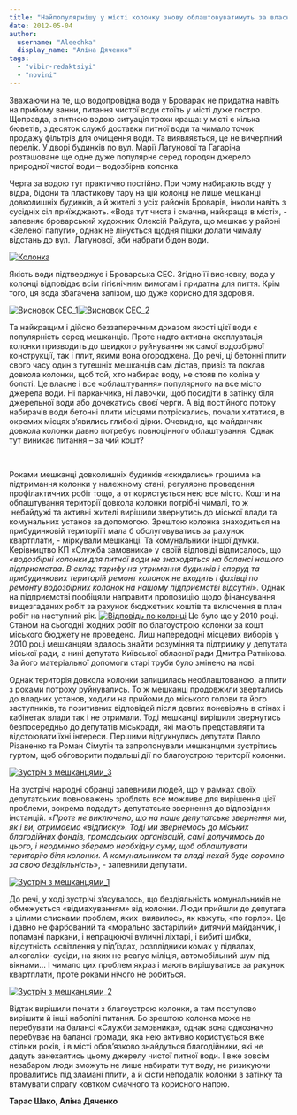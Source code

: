 ```yaml
---
title: "Найпопулярнішу у місті колонку знову облаштовуватимуть за власний кошт"
date: 2012-05-04
author: 
  username: "Aleechka"
  display_name: "Аліна Дяченко"
tags: 
  - "vibir-redaktsiyi"
  - "novini"
---
```


Зважаючи на те, що водопровідна вода у Броварах не придатна навіть на прийому ванни, питання чистої води стоїть у місті дуже гостро. Щоправда, з питною водою ситуація трохи краща: у місті є кілька бюветів, з десяток служб доставки питної води та чимало точок продажу фільтрів для очищення води. Та виявляється, це не вичерпний перелік. У дворі будинків по вул. Марії Лагунової та Гагаріна розташоване ще одне дуже популярне серед городян джерело природної чистої води – водозбірна колонка.

Черга за водою тут практично постійно. При чому набирають воду у відра, бідони та пластикову тару на цій колонці не лише мешканці довколишніх будинків, а й жителі з усіх районів Броварів, інколи навіть з сусідніх сіл приїжджають. «Вода тут чиста і смачна, найкраща в місті», - запевняє броварський художник Олексій Райдуга, що мешкає у районі «Зеленої папуги», однак не лінується щодня пішки долати чималу відстань до вул.  Лагунової, аби набрати бідон води.

[![](https://mpz.brovary.org/wp-content/uploads/2012/05/Kolonka.jpg "Колонка")](https://mpz.brovary.org/wp-content/uploads/2012/05/Kolonka.jpg)

Якість води підтверджує і Броварська СЕС. Згідно її висновку, вода у колонці відповідає всім гігієнічним вимогам і придатна для пиття. Крім того, ця вода збагачена залізом, що дуже корисно для здоров’я.

[![](https://mpz.brovary.org/wp-content/uploads/2012/05/Visnovok-SES_1.jpg "Висновок СЕС_1")](https://mpz.brovary.org/wp-content/uploads/2012/05/Visnovok-SES_1.jpg)[![](https://mpz.brovary.org/wp-content/uploads/2012/05/Visnovok-SES_2.jpg "Висновок СЕС_2")](https://mpz.brovary.org/wp-content/uploads/2012/05/Visnovok-SES_2.jpg)

Та найкращим і дійсно беззаперечним доказом якості цієї води є популярність серед мешканців. Проте надто активна експлуатація колонки призводить до швидкого руйнування як самої водозбірної конструкції, так і плит, якими вона огороджена. До речі, ці бетонні плити свого часу один з тутешніх мешканців сам дістав, привіз та поклав довкола колонки, щоб той, хто набирає воду, не стояв по коліна у болоті. Це власне і все «облаштування» популярного на все місто джерела води. Ні парканчика, ні лавочки, щоб посидіти в затінку біля джерельної води або дочекатись своєї черги. А від постійного потоку набирачів води бетонні плити місцями потріскались, почали хитатися, в окремих місцях з’явились глибокі дірки. Очевидно, що майданчик довкола колонки давно потребує повноцінного облаштування. Однак тут виникає питання – за чий кошт?

 

Роками мешканці довколишніх будинків «скидались» грошима на підтримання колонки у належному стані, регулярне проведення профілактичних робіт тощо, а от користується нею все місто. Кошти на облаштування території довкола колонки потрібні чималі, то ж  небайдужі та активні жителі вирішили звернутись до міської влади та комунальних установ за допомогою. Зрештою колонка знаходиться на прибудинковій території і мала б обслуговуватись за рахунок квартплати, - міркували мешканці. Та комунальники іншої думки. Керівництво КП «Служба замовника» у своїй відповіді відписалось, що «_водозбірні колонки для питної води не знаходяться на балансі нашого підприємства. В склад тарифу на утримання будинків і споруд та прибудинкових територій ремонт колонок не входить і фахівці по ремонту водозбірних колонок на нашому підприємстві відсутні_». Однак на підприємстві пообіцяли направити пропозицію щодо фінансування вищезгаданих робіт за рахунок бюджетних коштів та включення в план робіт на наступний рік. [![](https://mpz.brovary.org/wp-content/uploads/2012/05/Vidpovid-po-kolontsi.jpg "Відповідь по колонці")](https://mpz.brovary.org/wp-content/uploads/2012/05/Vidpovid-po-kolontsi.jpg) Це було ще у 2010 році. Станом на сьогодні жодних робіт по благоустрою колонки за кошт міського бюджету не проведено. Лиш напередодні місцевих виборів у 2010 році мешканцям вдалось знайти розуміння та підтримку у депутата міської ради, а нині депутата Київської обласної ради Дмитра Ратнікова. За його матеріальної допомоги старі труби було змінено на нові.

Однак територія довкола колонки залишилась необлаштованою, а плити з роками потроху руйнувались. То ж мешканці продовжили звертались до владних установ, ходили на прийоми до міського голови та його заступників, та позитивних відповідей після довгих поневірянь в стінах і кабінетах влади так і не отримали. Тоді мешканці вирішили звернутись безпосередньо до депутатів міськради, які мають представляти та відстоювати їхні інтереси. Першими відгукнулись депутати Павло Різаненко та Роман Сімутін та запропонували мешканцями зустрітись гуртом, щоб обговорити подальші дії по благоустрою території колонки.

[![](https://mpz.brovary.org/wp-content/uploads/2012/05/Zustrich-z-meshkantsyami_3.jpg "Зустріч з мешканцями_3")](https://mpz.brovary.org/wp-content/uploads/2012/05/Zustrich-z-meshkantsyami_3.jpg)

На зустрічі народні обранці запевнили людей, що у рамках своїх депутатських повноважень зроблять все можливе для вирішення цієї проблеми, зокрема подадуть депутатське звернення до відповідних інстанцій. _«Проте не виключено, що на наше депутатське звернення ми, як і ви, отримаємо «відписку». Тоді ми звернемось до міських благодійних фондів, громадських організацій, самі долучимось до цього, і неодмінно зберемо необхідну суму, щоб облаштувати територію біля колонки. А комунальникам та владі нехай буде соромно за свою бездіяльність_», - запевнили депутати.

[![](https://mpz.brovary.org/wp-content/uploads/2012/05/Zustrich-z-meshkantsyami_1.jpg "Зустріч з мешканцями_1")](https://mpz.brovary.org/wp-content/uploads/2012/05/Zustrich-z-meshkantsyami_1.jpg)

До речі, у ході зустрічі з’ясувалось, що бездіяльність комунальників не обмежується «відмахуванням» від колонки. Люди прийшли до депутата з цілими списками проблем, яких  виявилось, як кажуть, «по горло». Це і давно не фарбований та «морально застарілий» дитячий майданчик, і поламані паркани, і непрацюючі вуличні ліхтарі, і вибиті шибки, відсутність освітлення у під’їздах, розплідники комах у підвалах, алкоголіки-сусіди, на яких не реагує міліція, автомобільний шум під вікнами… І чимало цих проблем якраз і мають вирішуватись за рахунок квартплати, проте роками нічого не робиться.

[![](https://mpz.brovary.org/wp-content/uploads/2012/05/Zustrich-z-meshkantsyami_2.jpg "Зустріч з мешканцями_2")](https://mpz.brovary.org/wp-content/uploads/2012/05/Zustrich-z-meshkantsyami_2.jpg)

Відтак вирішили почати з благоустрою колонки, а там поступово вирішити й інші наболілі питання. Бо зрештою колонка може не перебувати на балансі «Служби замовника», однак вона однозначно перебуває на балансі громади, яка нею активно користується вже стільки років, і в місті обов’язково знайдуться благодійники, які не дадуть занехаятись цьому джерелу чистої питної води. І вже зовсім незабаром люди зможуть не лише набирати тут воду, не ризикуючи провалитись під зламані плити, а й сісти неподалік колонки в затінку та втамувати спрагу ковтком смачного та корисного напою.

**Тарас Шако, Аліна Дяченко**
